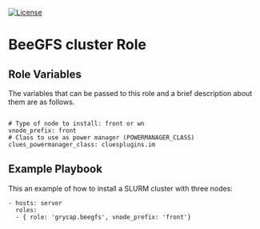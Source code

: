 [![License](https://img.shields.io/badge/license-Apache%202-blue.svg)](https://www.apache.org/licenses/LICENSE-2.0)

BeeGFS cluster Role
=======================

Role Variables
--------------

The variables that can be passed to this role and a brief description about them are as follows.
```

# Type of node to install: front or wn
vnode_prefix: front
# Class to use as power manager (POWERMANAGER_CLASS)
clues_powermanager_class: cluesplugins.im
```

Example Playbook
----------------

This an example of how to install a SLURM cluster with three nodes:
```
- hosts: server
  roles:
  - { role: 'grycap.beegfs', vnode_prefix: 'front'}
```


